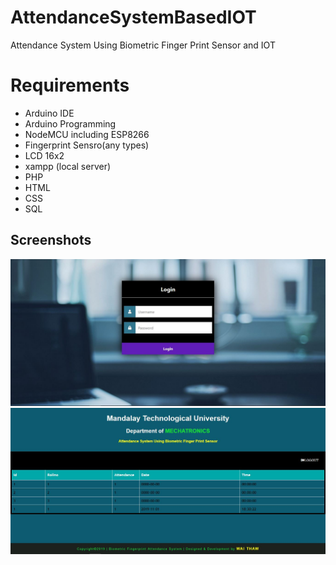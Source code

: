 # AttendanceSystemBasedIOT
Attendance System Using Biometric Finger Print Sensor and IOT
# Requirements
* Arduino IDE
* Arduino Programming
* NodeMCU including ESP8266
* Fingerprint Sensro(any types)
* LCD 16x2
* xampp (local server)
* PHP
* HTML
* CSS
* SQL
## Screenshots
![Screenshot](ss1.JPG)
![Screenshot](ss2.JPG)
